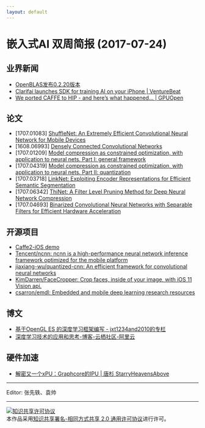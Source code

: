 ```yaml
---
layout: default
---
```


# 嵌入式AI 双周简报 (2017-07-24)

## 业界新闻

- [OpenBLAS发布0.2.20版本](https://github.com/xianyi/OpenBLAS/releases/tag/v0.2.20)
- [Clarifai launches SDK for training AI on your iPhone | VentureBeat](https://venturebeat.com/2017/07/12/clarifai-launches-sdk-for-running-ai-on-your-iphone/)
- [We ported CAFFE to HIP - and here’s what happened… | GPUOpen](http://gpuopen.com/ported-caffe-hip-heres-happened/)

## 论文

- [1707.01083] [ShuffleNet: An Extremely Efficient Convolutional Neural Network for Mobile Devices](https://arxiv.org/abs/1707.01083)  
- [1608.06993] [Densely Connected Convolutional Networks](https://arxiv.org/abs/1608.06993)
- [1707.01209] [Model compression as constrained optimization, with application to neural nets. Part I: general framework](https://arxiv.org/abs/1707.01209)
- [1707.04319] [Model compression as constrained optimization, with application to neural nets. Part II: quantization](https://arxiv.org/abs/1707.04319)
- [1707.03718] [LinkNet: Exploiting Encoder Representations for Efficient Semantic Segmentation](https://arxiv.org/pdf/1707.03718.pdf)
- [1707.06342] [ThiNet: A Filter Level Pruning Method for Deep Neural Network Compression](https://arxiv.org/abs/1707.06342) 
- [1707.04693] [Binarized Convolutional Neural Networks with Separable Filters for Efficient Hardware Acceleration](https://arxiv.org/abs/1707.04693)

## 开源项目

- [Caffe2-iOS demo](https://github.com/KleinYuan/Caffe2-iOS)
- [Tencent/ncnn: ncnn is a high-performance neural network inference framework optimized for the mobile platform](https://github.com/Tencent/ncnn)
- [jiaxiang-wu/quantized-cnn: An efficient framework for convolutional neural networks](https://github.com/jiaxiang-wu/quantized-cnn)
- [KimDarren/FaceCropper: Crop faces, inside of your image, with iOS 11 Vision api.](https://github.com/KimDarren/FaceCropper)
- [csarron/emdl: Embedded and mobile deep learning research resources](https://github.com/csarron/emdl)

## 博文

- [基于OpenGL ES 的深度学习框架编写 - jxt1234and2010的专栏](http://blog.csdn.net/jxt1234and2010/article/details/71056736)
- [深度学习技术的应用和思考-博客-云栖社区-阿里云](https://yq.aliyun.com/articles/79420)

## 硬件加速

- [解密又一个xPU：Graphcore的IPU | 唐杉 StarryHeavensAbove ](https://mp.weixin.qq.com/s?__biz=MzI3MDQ2MjA3OA==&mid=2247484282&idx=1&sn=65db58a2610e3828c2feea0c6e3de624&chksm=ead1fe6bdda6777dee462d197e7e6d257d312a1879faab13dd2907f507bbe79a3b314b848ac4&mpshare=1&scene=1&srcid=0724s2sVE9TRaszKKRCqSEcB#rd)


----

Editor: 张先轶、袁帅

----

<a rel="license" href="http://creativecommons.org/licenses/by-sa/2.0/"><img alt="知识共享许可协议" style="border-width:0" src="https://i.creativecommons.org/l/by-sa/2.0/88x31.png" /></a><br />本作品采用<a rel="license" href="http://creativecommons.org/licenses/by-sa/2.0/">知识共享署名-相同方式共享 2.0 通用许可协议</a>进行许可。
